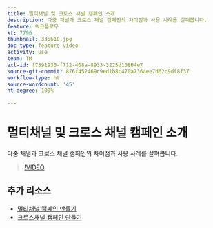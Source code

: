 ```yaml
---
title: 멀티채널 및 크로스 채널 캠페인 소개
description: 다중 채널과 크로스 채널 캠페인의 차이점과 사용 사례를 살펴봅니다.
feature: 워크플로우
kt: 7796
thumbnail: 335610.jpg
doc-type: feature video
activity: use
team: TM
exl-id: f7391930-f712-408a-8933-3225d10864e7
source-git-commit: 876f452469c9ed1b8c470a736aee7d62c9df8f37
workflow-type: ht
source-wordcount: '45'
ht-degree: 100%

---
```


# 멀티채널 및 크로스 채널 캠페인 소개

다중 채널과 크로스 채널 캠페인의 차이점과 사용 사례를 살펴봅니다.

>[!VIDEO](https://video.tv.adobe.com/v/335610?quality=12)

## 추가 리소스

* [멀티채널 캠페인 만들기](/help/orchestrate-campaigns/multi-channel-campaigns.md)
* [크로스채널 캠페인 만들기](/help/orchestrate-campaigns/cross-channel-campaigns.md)
